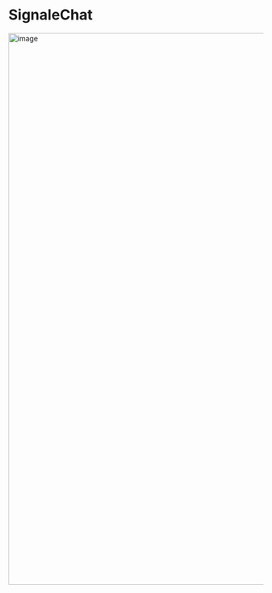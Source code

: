 # SignaleChat
<img width="1088" alt="image" src="https://github.com/wj8400684/SignaleChat/assets/39239954/85c61c06-b314-4d8e-b086-8da19587ee21">
